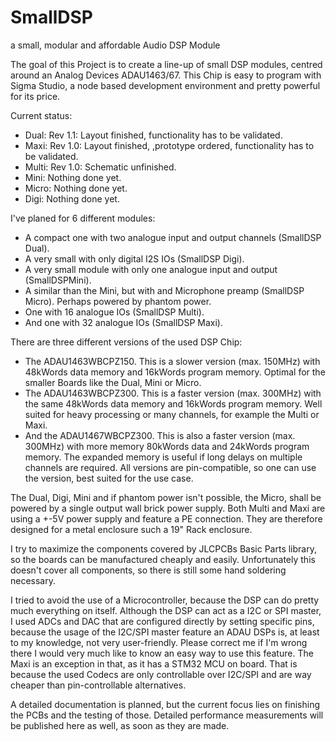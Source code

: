 # SmallDSP
a small, modular and affordable Audio DSP Module

The goal of this Project is to create a line-up of small DSP modules, centred
around an Analog Devices ADAU1463/67.
This Chip is easy to program with Sigma Studio, a node based development 
environment and pretty powerful for its price.

Current status:
- Dual: Rev 1.1: Layout finished, functionality has to be validated.
- Maxi: Rev 1.0: Layout finished, ,prototype ordered, 
    functionality has to be validated.
- Multi: Rev 1.0: Schematic unfinished.
- Mini: Nothing done yet.
- Micro: Nothing done yet.
- Digi: Nothing done yet.


I've planed for 6 different modules:

- A compact one with two analogue input and output channels (SmallDSP Dual).
- A very small with only digital I2S IOs (SmallDSP Digi).
- A very small module with only one analogue input and output (SmallDSPMini).
- A similar than the Mini, but with and Microphone preamp (SmallDSP Micro). 
    Perhaps powered by phantom power.
- One with 16 analogue IOs (SmallDSP Multi).
- And one with 32 analogue IOs (SmallDSP Maxi).

There are three different versions of the used DSP Chip:
- The ADAU1463WBCPZ150. This is a slower version (max. 150MHz) with 48kWords 
    data memory and 16kWords program memory. Optimal for the smaller Boards
    like the Dual, Mini or Micro.
- The ADAU1463WBCPZ300. This is a faster version (max. 300MHz) with the same
    48kWords data memory and 16kWords program memory. Well suited for heavy
    processing or many channels, for example the Multi or Maxi.
- And the ADAU1467WBCPZ300. This is also a faster version (max. 300MHz) with
    more memory 80kWords data and 24kWords program memory. The expanded memory
    is useful if long delays on multiple channels are required.
All versions are pin-compatible, so one can use the version, best suited for 
the use case. 

The Dual, Digi, Mini and if phantom power isn't possible, the Micro, shall be
powered by a single output wall brick power supply. Both Multi and Maxi are 
using a +-5V power supply and feature a PE connection. They are therefore
designed for a metal enclosure such a 19" Rack enclosure. 

I try to maximize the components covered by JLCPCBs Basic Parts library, so
the boards can be manufactured cheaply and easily. Unfortunately this doesn't
cover all components, so there is still some hand soldering necessary. 

I tried to avoid the use of a Microcontroller, because the DSP can do pretty
much everything on itself. Although the DSP can act as a I2C or SPI master, I 
used ADCs and DAC that are configured directly by setting specific pins,
because the usage of the I2C/SPI master feature an ADAU DSPs is, at least
to my knowledge, not very user-friendly. Please correct me if I'm wrong there 
I would very much like to know an easy way to use this feature.
The Maxi is an exception in that, as it has a STM32 MCU on board. That is 
because the used Codecs are only controllable over I2C/SPI and are way cheaper
than pin-controllable alternatives.

A detailed documentation is planned, but the current focus lies on finishing
the PCBs and the testing of those. Detailed performance measurements will
be published here as well, as soon as they are made.